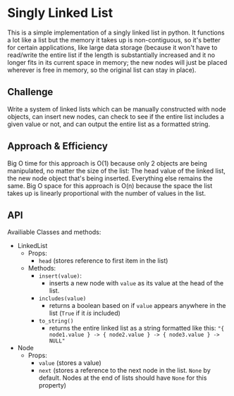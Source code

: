 # Singly Linked List
This is a simple implementation of a singly linked list in python. It functions a lot like a list but the memory it takes up is non-contiguous, so it's better for certain applications, like large data storage (because it won't have to read/write the entire list if the length is substantially increased and it no longer fits in its current space in memory; the new nodes will just be placed wherever is free in memory, so the original list can stay in place).

## Challenge
Write a system of linked lists which can be manually constructed with node objects, can insert new nodes, can check to see if the entire list includes a given value or not, and can output the entire list as a formatted string.

## Approach & Efficiency
Big O time for this approach is O(1) because only 2 objects are being manipulated, no matter the size of the list: The head value of the linked list, the new node object that's being inserted. Everything else remains the same.
Big O space for this approach is O(n) because the space the list takes up is linearly proportional with the number of values in the list.

## API
Availiable Classes and methods:
* LinkedList
  * Props:
    * `head` (stores reference to first item in the list)
  * Methods:
    * `insert(value)`:
      * inserts a new node with `value` as its value at the head of the list.
    * `includes(value)`
      * returns a boolean based on if `value` appears anywhere in the list (`True` if it *is* included)
    * `to_string()`
      * returns the entire linked list as a string formatted like this: `"{ node1.value } -> { node2.value } -> { node3.value } -> NULL"`
* Node
  * Props:
    * `value` (stores a value)
    * `next` (stores a reference to the next node in the list. `None` by default. Nodes at the end of lists should have `None` for this property)
